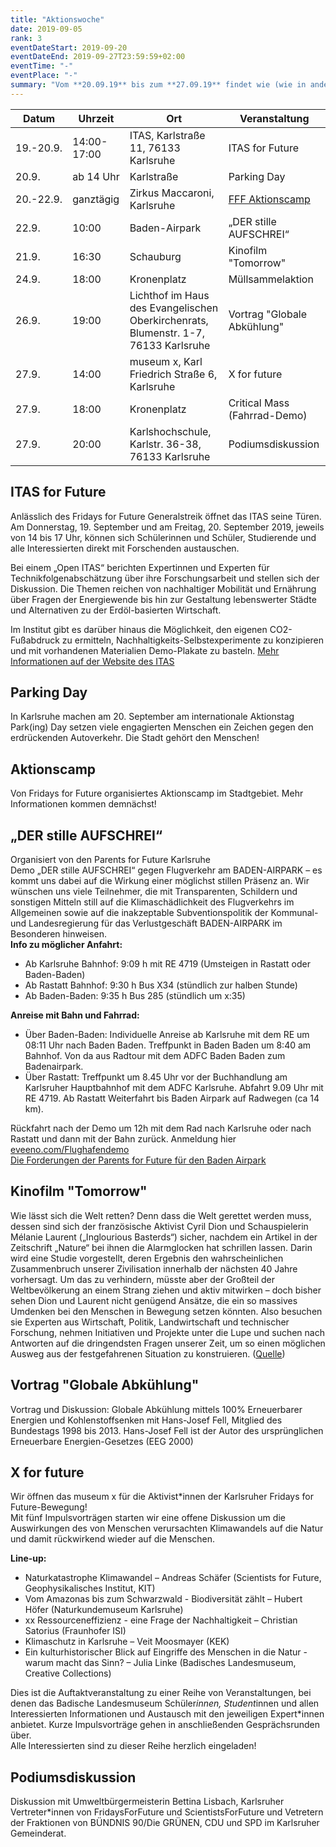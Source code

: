 ```yaml
---
title: "Aktionswoche"
date: 2019-09-05
rank: 3
eventDateStart: 2019-09-20
eventDateEnd: 2019-09-27T23:59:59+02:00
eventTime: "-"
eventPlace: "-"
summary: "Vom **20.09.19** bis zum **27.09.19** findet wie (wie in anderen vielen Städten) eine Fridays for Future Aktionswoche statt."
---
```

Datum       |       Uhrzeit         |       Ort         |       Veranstaltung
------------|-----------------------|-------------------|---------------------------
19.-20.9.   |       14:00-17:00     |   ITAS, Karlstraße 11, 76133 Karlsruhe |       ITAS for Future
20.9.       |       ab 14 Uhr       |   Karlstraße      |       Parking Day
20.-22.9.   |       ganztägig       |   Zirkus Maccaroni, Karlsruhe               |       [FFF Aktionscamp](/event/aktionscamp/)
22.9.       |       10:00           |   Baden-Airpark   |       „DER stille AUFSCHREI“
21.9.       |       16:30           |   Schauburg       |       Kinofilm "Tomorrow"
24.9.       |       18:00           |   Kronenplatz     |       Müllsammelaktion
26.9.       |       19:00           |   Lichthof im Haus des Evangelischen Oberkirchenrats, Blumenstr. 1-7, 76133 Karlsruhe   | Vortrag "Globale Abkühlung"
27.9.       |       14:00           |   museum x, Karl Friedrich Straße 6, Karlsruhe | X for future
27.9.       |       18:00           |   Kronenplatz     |       Critical Mass (Fahrrad-Demo)
27.9.       |       20:00           |   Karlshochschule, Karlstr. 36-38, 76133 Karlsruhe         |       Podiumsdiskussion


## ITAS for Future
Anlässlich des Fridays for Future Generalstreik öffnet das ITAS seine Türen. Am Donnerstag, 19. September und am Freitag, 20. September 2019, jeweils von 14 bis 17 Uhr, können sich Schülerinnen und Schüler, Studierende und alle Interessierten direkt mit Forschenden austauschen.

Bei einem „Open ITAS“ berichten Expertinnen und Experten für Technikfolgenabschätzung über ihre Forschungsarbeit und stellen sich der Diskussion. Die Themen reichen von nachhaltiger Mobilität und Ernährung über Fragen der Energiewende bis hin zur Gestaltung lebenswerter Städte und Alternativen zu der Erdöl-basierten Wirtschaft.

Im Institut gibt es darüber hinaus die Möglichkeit, den eigenen CO2-Fußabdruck zu ermitteln, Nachhaltigkeits-Selbstexperimente zu konzipieren und mit vorhandenen Materialien Demo-Plakate zu basteln.
[Mehr Informationen auf der Website des ITAS](https://www.itas.kit.edu/itasforfuture)

## Parking Day
In Karlsruhe machen am 20. September am  internationale Aktionstag Park(ing) Day setzen viele engagierten Menschen ein Zeichen gegen den erdrückenden Autoverkehr. Die Stadt gehört den Menschen!

## Aktionscamp
Von Fridays for Future organisiertes Aktionscamp im Stadtgebiet. Mehr Informationen kommen demnächst!

## „DER stille AUFSCHREI“
Organisiert von den Parents for Future Karlsruhe  
Demo „DER stille AUFSCHREI“ gegen Flugverkehr am BADEN-AIRPARK – es kommt uns dabei auf die Wirkung einer möglichst stillen Präsenz an. Wir wünschen uns viele Teilnehmer, die mit Transparenten, Schildern und sonstigen Mitteln still auf die Klimaschädlichkeit des Flugverkehrs im Allgemeinen sowie auf die inakzeptable Subventionspolitik der Kommunal- und Landesregierung für das Verlustgeschäft BADEN-AIRPARK im Besonderen hinweisen.  
**Info zu möglicher Anfahrt:**  

- Ab Karlsruhe Bahnhof: 9:09 h mit RE 4719 (Umsteigen in Rastatt oder Baden-Baden)
- Ab Rastatt Bahnhof: 9:30 h Bus X34 (stündlich zur halben Stunde)
- Ab Baden-Baden: 9:35 h Bus 285 (stündlich um x:35)  

**Anreise mit Bahn und Fahrrad:**  

- Über Baden-Baden: Individuelle Anreise ab Karlsruhe mit dem RE um 08:11 Uhr nach Baden Baden. Treffpunkt in Baden Baden um 8:40 am Bahnhof. Von da aus Radtour mit dem ADFC Baden Baden zum Badenairpark.
- Über Rastatt: Treffpunkt um 8.45 Uhr vor der Buchhandlung am Karlsruher Hauptbahnhof mit dem ADFC Karlsruhe. Abfahrt 9.09 Uhr mit RE 4719. Ab Rastatt Weiterfahrt bis Baden Airpark auf Radwegen (ca 14 km).

Rückfahrt nach der Demo um 12h mit dem Rad nach Karlsruhe oder nach Rastatt und dann mit der Bahn zurück.
Anmeldung hier [eveeno.com/Flughafendemo](https://eveeno.com/Flughafendemo)  
[Die Forderungen der Parents for Future für den Baden Airpark](https://wechange.de/project/parentsforfuture-karlsruhe/file/forderungenfkb22092019pdf/download)

## Kinofilm "Tomorrow"
Wie lässt sich die Welt retten? Denn dass die Welt gerettet werden muss, dessen sind sich der französische Aktivist Cyril Dion und Schauspielerin Mélanie Laurent („Inglourious Basterds“) sicher, nachdem ein Artikel in der Zeitschrift „Nature“ bei ihnen die Alarmglocken hat schrillen lassen. Darin wird eine Studie vorgestellt, deren Ergebnis den wahrscheinlichen Zusammenbruch unserer Zivilisation innerhalb der nächsten 40 Jahre vorhersagt. Um das zu verhindern, müsste aber der Großteil der Weltbevölkerung an einem Strang ziehen und aktiv mitwirken – doch bisher sehen Dion und Laurent nicht genügend Ansätze, die ein so massives Umdenken bei den Menschen in Bewegung setzen könnten. Also besuchen sie Experten aus Wirtschaft, Politik, Landwirtschaft und technischer Forschung, nehmen Initiativen und Projekte unter die Lupe und suchen nach Antworten auf die dringendsten Fragen unserer Zeit, um so einen möglichen Ausweg aus der festgefahrenen Situation zu konstruieren. 
([Quelle](http://www.filmstarts.de/kritiken/229903.html))

## Vortrag "Globale Abkühlung"
Vortrag und Diskussion: Globale Abkühlung mittels 100% Erneuerbarer Energien und Kohlenstoffsenken mit Hans-Josef Fell, Mitglied des Bundestags 1998 bis 2013.
Hans-Josef Fell ist der Autor des ursprünglichen Erneuerbare Energien-Gesetzes (EEG 2000)

## X for future
Wir öffnen das museum x für die Aktivist*innen der Karlsruher Fridays for Future-Bewegung!  
Mit fünf Impulsvorträgen starten wir eine offene Diskussion um die Auswirkungen des von Menschen verursachten Klimawandels auf die Natur und damit rückwirkend wieder auf die Menschen.

**Line-up:** 

- Naturkatastrophe Klimawandel – Andreas Schäfer (Scientists for Future, Geophysikalisches Institut, KIT)
- Vom Amazonas bis zum Schwarzwald - Biodiversität zählt – Hubert Höfer (Naturkundemuseum Karlsruhe)
- xx Ressourceneffizienz - eine Frage der Nachhaltigkeit – Christian Satorius (Fraunhofer ISI)
- Klimaschutz in Karlsruhe – Veit Moosmayer (KEK)
- Ein kulturhistorischer Blick auf Eingriffe des Menschen in die Natur - warum macht das Sinn? – Julia Linke (Badisches Landesmuseum, Creative Collections)

Dies ist die Auftaktveranstaltung zu einer Reihe von Veranstaltungen, bei denen das Badische Landesmuseum Schüler*innen, Student*innen und allen Interessierten Informationen und Austausch mit den jeweiligen Expert*innen anbietet. Kurze Impulsvorträge gehen in anschließenden Gesprächsrunden über.  
Alle Interessierten sind zu dieser Reihe herzlich eingeladen!

## Podiumsdiskussion
Diskussion mit Umweltbürgermeisterin Bettina Lisbach, Karlsruher Vertreter*innen von FridaysForFuture und ScientistsForFuture und Vetretern der Fraktionen von BÜNDNIS 90/Die GRÜNEN, CDU und SPD im Karlsruher Gemeinderat. 
